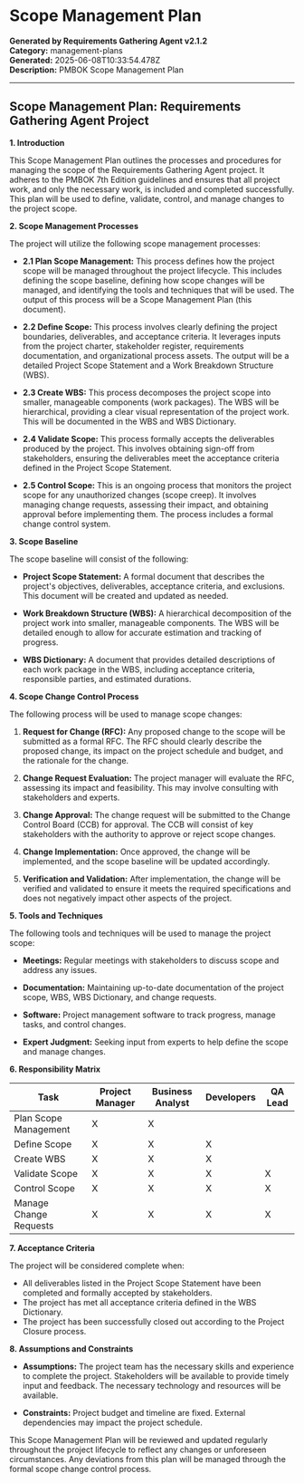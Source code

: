 # Scope Management Plan

**Generated by Requirements Gathering Agent v2.1.2**  
**Category:** management-plans  
**Generated:** 2025-06-08T10:33:54.478Z  
**Description:** PMBOK Scope Management Plan

---

## Scope Management Plan: Requirements Gathering Agent Project

**1. Introduction**

This Scope Management Plan outlines the processes and procedures for managing the scope of the Requirements Gathering Agent project.  It adheres to the PMBOK 7th Edition guidelines and ensures that all project work, and only the necessary work, is included and completed successfully.  This plan will be used to define, validate, control, and manage changes to the project scope.

**2. Scope Management Processes**

The project will utilize the following scope management processes:

* **2.1 Plan Scope Management:** This process defines how the project scope will be managed throughout the project lifecycle.  This includes defining the scope baseline, defining how scope changes will be managed, and identifying the tools and techniques that will be used.  The output of this process will be a Scope Management Plan (this document).

* **2.2 Define Scope:** This process involves clearly defining the project boundaries, deliverables, and acceptance criteria.  It leverages inputs from the project charter, stakeholder register, requirements documentation, and organizational process assets.  The output will be a detailed Project Scope Statement and a Work Breakdown Structure (WBS).

* **2.3 Create WBS:** This process decomposes the project scope into smaller, manageable components (work packages).  The WBS will be hierarchical, providing a clear visual representation of the project work. This will be documented in the WBS and WBS Dictionary.

* **2.4 Validate Scope:** This process formally accepts the deliverables produced by the project.  This involves obtaining sign-off from stakeholders, ensuring the deliverables meet the acceptance criteria defined in the Project Scope Statement.

* **2.5 Control Scope:** This is an ongoing process that monitors the project scope for any unauthorized changes (scope creep).  It involves managing change requests, assessing their impact, and obtaining approval before implementing them.  The process includes a formal change control system.

**3. Scope Baseline**

The scope baseline will consist of the following:

* **Project Scope Statement:**  A formal document that describes the project's objectives, deliverables, acceptance criteria, and exclusions.  This document will be created and updated as needed.

* **Work Breakdown Structure (WBS):** A hierarchical decomposition of the project work into smaller, manageable components.  The WBS will be detailed enough to allow for accurate estimation and tracking of progress.

* **WBS Dictionary:** A document that provides detailed descriptions of each work package in the WBS, including acceptance criteria, responsible parties, and estimated durations.

**4. Scope Change Control Process**

The following process will be used to manage scope changes:

1. **Request for Change (RFC):**  Any proposed change to the scope will be submitted as a formal RFC.  The RFC should clearly describe the proposed change, its impact on the project schedule and budget, and the rationale for the change.

2. **Change Request Evaluation:** The project manager will evaluate the RFC, assessing its impact and feasibility.  This may involve consulting with stakeholders and experts.

3. **Change Approval:** The change request will be submitted to the Change Control Board (CCB) for approval. The CCB will consist of key stakeholders with the authority to approve or reject scope changes.

4. **Change Implementation:** Once approved, the change will be implemented, and the scope baseline will be updated accordingly.

5. **Verification and Validation:**  After implementation, the change will be verified and validated to ensure it meets the required specifications and does not negatively impact other aspects of the project.

**5. Tools and Techniques**

The following tools and techniques will be used to manage the project scope:

* **Meetings:** Regular meetings with stakeholders to discuss scope and address any issues.

* **Documentation:**  Maintaining up-to-date documentation of the project scope, WBS, WBS Dictionary, and change requests.

* **Software:** Project management software to track progress, manage tasks, and control changes.

* **Expert Judgment:**  Seeking input from experts to help define the scope and manage changes.

**6. Responsibility Matrix**

| Task                     | Project Manager | Business Analyst | Developers          | QA Lead              |
|--------------------------|-----------------|-----------------|----------------------|----------------------|
| Plan Scope Management    | X                | X                |                      |                      |
| Define Scope             | X                | X                | X                    |                      |
| Create WBS               | X                | X                | X                    |                      |
| Validate Scope            | X                | X                | X                    | X                    |
| Control Scope            | X                | X                | X                    | X                    |
| Manage Change Requests   | X                | X                | X                    | X                    |


**7.  Acceptance Criteria**

The project will be considered complete when:

* All deliverables listed in the Project Scope Statement have been completed and formally accepted by stakeholders.
* The project has met all acceptance criteria defined in the WBS Dictionary.
* The project has been successfully closed out according to the Project Closure process.

**8.  Assumptions and Constraints**

* **Assumptions:**  The project team has the necessary skills and experience to complete the project.  Stakeholders will be available to provide timely input and feedback.  The necessary technology and resources will be available.

* **Constraints:** Project budget and timeline are fixed.  External dependencies may impact the project schedule.


This Scope Management Plan will be reviewed and updated regularly throughout the project lifecycle to reflect any changes or unforeseen circumstances.  Any deviations from this plan will be managed through the formal scope change control process.
